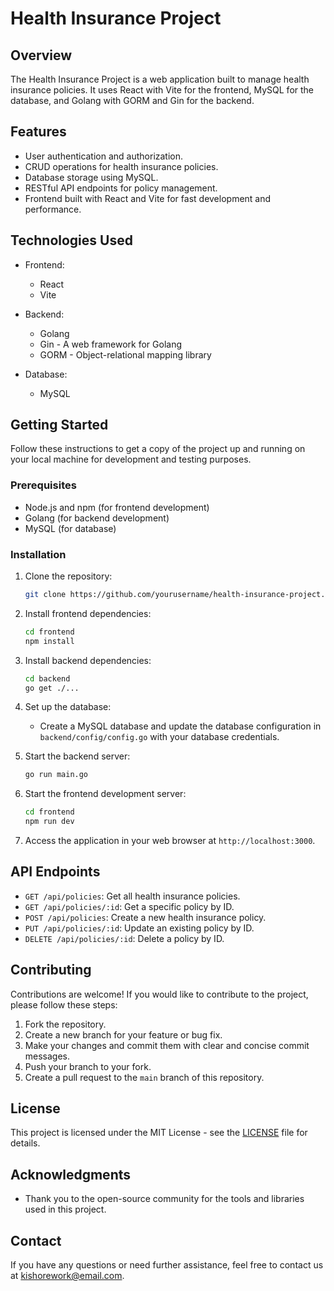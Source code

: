 
# Health Insurance Project

## Overview

The Health Insurance Project is a web application built to manage health insurance policies. It uses React with Vite for the frontend, MySQL for the database, and Golang with GORM and Gin for the backend.

## Features

- User authentication and authorization.
- CRUD operations for health insurance policies.
- Database storage using MySQL.
- RESTful API endpoints for policy management.
- Frontend built with React and Vite for fast development and performance.

## Technologies Used

- Frontend:
  - React
  - Vite

- Backend:
  - Golang
  - Gin - A web framework for Golang
  - GORM - Object-relational mapping library

- Database:
  - MySQL

## Getting Started

Follow these instructions to get a copy of the project up and running on your local machine for development and testing purposes.

### Prerequisites

- Node.js and npm (for frontend development)
- Golang (for backend development)
- MySQL (for database)

### Installation

1. Clone the repository:

   ```bash
   git clone https://github.com/yourusername/health-insurance-project.git
   ```

2. Install frontend dependencies:

   ```bash
   cd frontend
   npm install
   ```

3. Install backend dependencies:

   ```bash
   cd backend
   go get ./...
   ```

4. Set up the database:
   - Create a MySQL database and update the database configuration in `backend/config/config.go` with your database credentials.

5. Start the backend server:

   ```bash
   go run main.go
   ```

6. Start the frontend development server:

   ```bash
   cd frontend
   npm run dev
   ```

7. Access the application in your web browser at `http://localhost:3000`.

## API Endpoints

- `GET /api/policies`: Get all health insurance policies.
- `GET /api/policies/:id`: Get a specific policy by ID.
- `POST /api/policies`: Create a new health insurance policy.
- `PUT /api/policies/:id`: Update an existing policy by ID.
- `DELETE /api/policies/:id`: Delete a policy by ID.

## Contributing

Contributions are welcome! If you would like to contribute to the project, please follow these steps:

1. Fork the repository.
2. Create a new branch for your feature or bug fix.
3. Make your changes and commit them with clear and concise commit messages.
4. Push your branch to your fork.
5. Create a pull request to the `main` branch of this repository.

## License

This project is licensed under the MIT License - see the [LICENSE](LICENSE) file for details.

## Acknowledgments

- Thank you to the open-source community for the tools and libraries used in this project.

## Contact

If you have any questions or need further assistance, feel free to contact us at kishorework@email.com.
